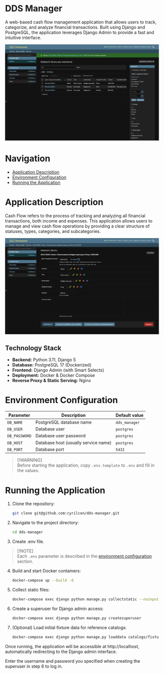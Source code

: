 # DDS Manager

A web-based cash flow management application that allows users to track, categorize, and analyze financial transactions.
Built using Django and PostgreSQL, the application leverages Django Admin to provide a fast and intuitive interface.

![Screenshot](images/Screenshot_1.png)

# Navigation

- [Application Description](#application-description)
- [Environment Configuration](#environment-configuration)
- [Running the Application](#running-the-application)

# Application Description

Cash Flow refers to the process of tracking and analyzing all financial transactions, both income and expenses. This
application allows users to manage and view cash flow operations by providing a clear structure of statuses, types,
categories, and subcategories.

![Screenshot](images/Screenshot_2.png)

## Technology Stack

* **Backend:** Python 3.11, Django 5
* **Database:** PostgreSQL 17 (Dockerized)
* **Frontend:** Django Admin (with Smart Selects)
* **Deployment:** Docker & Docker Compose
* **Reverse Proxy & Static Serving:** Nginx

# Environment Configuration

| Parameter     | Description                          | Default value |
|---------------|--------------------------------------|---------------|
| `DB_NAME`     | PostgreSQL database name             | `dds_manager` |
| `DB_USER`     | Database user                        | `postgres`    |
| `DB_PASSWORD` | Database user password               | `postgres`    |
| `DB_HOST`     | Database host (usually service name) | `postgres`    |
| `DB_PORT`     | Database port                        | `5432`        |

> [!WARNING]\
> Before starting the application, copy `.env.template` to `.env` and fill in the values.

# Running the Application

1. Clone the repository:
   ```sh
   git clone git@github.com:cyrilcon/dds-manager.git
   ```

2. Navigate to the project directory:
   ```sh
   cd dds-manager
   ```

3. Create .env file.

> [!NOTE]\
> Each `.env` parameter is described in the [environment configuration](#environment-configuration) section.

4. Build and start Docker containers:
   ```sh
   docker-compose up --build -d
   ```

5. Collect static files:
   ```sh
   docker-compose exec django python manage.py collectstatic --noinput
   ```

6. Create a superuser for Django admin access:
   ```sh
   docker-compose exec django python manage.py createsuperuser
   ```

7. (Optional) Load initial fixture data for reference catalogs:
   ```sh
   docker-compose exec django python manage.py loaddata catalogs/fixtures/catalog_data.json
   ```

Once running, the application will be accessible at http://localhost, automatically redirecting to the Django admin
interface.

Enter the username and password you specified when creating the superuser in step 6 to log in.
